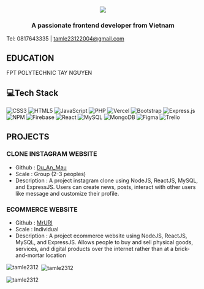 <h1 align="center">
    <img src="https://readme-typing-svg.herokuapp.com/?font=Righteous&size=35&center=true&vCenter=true&width=500&height=70&duration=4000&lines=Hi+There!+👋;+I'm+Le+Minh+Tam!;" />
</h1>
<h3 align="center">A passionate frontend developer from Vietnam</h3>

Tel: 0817643335   |   tamle23122004@gmail.com

## EDUCATION	
FPT POLYTECHNIC TAY NGUYEN
## 💻Tech Stack
![CSS3](https://img.shields.io/badge/css3-%231572B6.svg?style=for-the-badge&logo=css3&logoColor=white) ![HTML5](https://img.shields.io/badge/html5-%23E34F26.svg?style=for-the-badge&logo=html5&logoColor=white) ![JavaScript](https://img.shields.io/badge/javascript-%23323330.svg?style=for-the-badge&logo=javascript&logoColor=%23F7DF1E) ![PHP](https://img.shields.io/badge/php-%23777BB4.svg?style=for-the-badge&logo=php&logoColor=white) ![Vercel](https://img.shields.io/badge/vercel-%23000000.svg?style=for-the-badge&logo=vercel&logoColor=white) ![Bootstrap](https://img.shields.io/badge/bootstrap-%23563D7C.svg?style=for-the-badge&logo=bootstrap&logoColor=white) ![Express.js](https://img.shields.io/badge/express.js-%23404d59.svg?style=for-the-badge&logo=express&logoColor=%2361DAFB) ![NPM](https://img.shields.io/badge/NPM-%23000000.svg?style=for-the-badge&logo=npm&logoColor=white) ![Firebase](https://img.shields.io/badge/firebase-%23039BE5.svg?style=for-the-badge&logo=firebase) ![React](https://img.shields.io/badge/react-%2320232a.svg?style=for-the-badge&logo=react&logoColor=%2361DAFB) ![MySQL](https://img.shields.io/badge/mysql-%2300f.svg?style=for-the-badge&logo=mysql&logoColor=white) ![MongoDB](https://img.shields.io/badge/MongoDB-%234ea94b.svg?style=for-the-badge&logo=mongodb&logoColor=white) 	![Figma](https://img.shields.io/badge/figma-%23F24E1E.svg?style=for-the-badge&logo=figma&logoColor=white) ![Trello](https://img.shields.io/badge/Trello-%23026AA7.svg?style=for-the-badge&logo=Trello&logoColor=white)
## PROJECTS	
### CLONE INSTAGRAM WEBSITE
- Github : [Du_An_Mau](https://github.com/TamLe2312/DuAnMau)
- Scale : Group (2-3 peoples)
- Description : A project instagram clone using NodeJS, ReactJS, MySQL, and ExpressJS. Users can create news, posts, interact with other users like message and customize their profile.
### ECOMMERCE WEBSITE
- Github : [MrURI](https://github.com/TamLe2312/MrUriReact)
- Scale : Individual
- Description : A project ecommerce website using NodeJS, ReactJS, MySQL, and ExpressJS. Allows people to buy and sell physical goods, services, and digital products over the internet rather than at a brick-and-mortar location

<p><img align="left" src="https://github-readme-stats.vercel.app/api/top-langs?username=tamle2312&show_icons=true&locale=en&layout=compact" alt="tamle2312" /></p>

<p>&nbsp;<img align="center" src="https://github-readme-stats.vercel.app/api?username=tamle2312&show_icons=true&locale=en" alt="tamle2312" /></p>

<p><img align="center" src="https://github-readme-streak-stats.herokuapp.com/?user=tamle2312&" alt="tamle2312" /></p>
